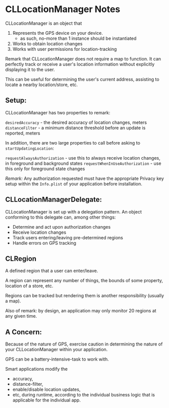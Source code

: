 #  CLLocationManager Notes

CLLocationManager is an object that 
1. Represents the GPS device on your device.
    * as such, no-more than 1 instance should be instantiated
2. Works to obtain location changes
3. Works with user permissions for location-tracking

Remark that CLLocationManager does not require a map to function. It can perfectly track or receive a user's location information without explicitly displaying it to the user. 

This can be useful for determining the user's current address, assisting to locate a nearby location/store, etc.


## Setup:

CLLocationManager has two properties to remark:

`desiredAccuracy` - the desired accuracy of location changes, meters
`distanceFilter` - a minimum distance threshold before an update is reported, meters

In addition, there are two large properties to call before asking to `startUpdatingLocation`:

`requestAlwaysAuthorization` -  use this to always receive location changes, in foreground and background states
`requestWhenInUseAuthorization` - use this only for foreground state changes

*Remark:* Any authorization requested must have the appropriate Privacy key setup within the `Info.plist` of your application before installation.

## CLLocationManagerDelegate:

CLLocationManager is set up with a delegation pattern. An object conforming to this delegate can, among other things:

* Determine and act upon authorization changes
* Receive location changes
* Track users entering/leaving pre-determined regions
* Handle errors on GPS tracking


## CLRegion

A defined region that a user can enter/leave. 

A region can represent any number of things, the bounds of some property, location of a store, etc.

Regions can be tracked but rendering them is another responsibility (usually a map).

Also of remark: by design, an application may only monitor 20 regions at any given time.


##  A Concern:

Because of the nature of GPS, exercise caution in determining the nature of your CLLocationManager within your application.

GPS can be a battery-intensive-task to work with. 

Smart applications modify the 
* accuracy, 
* distance-filter, 
* enable/disable location updates, 
* etc, 
during runtime, according to the individual business logic that is applicable for the individual app.

